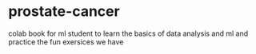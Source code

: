 # prostate-cancer
colab book for ml student to learn the basics of data analysis and ml and practice the fun exersices we have 

